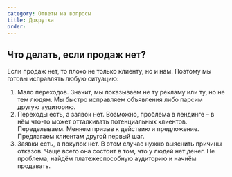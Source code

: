 ```yaml
---
category: Ответы на вопросы
title: Докрутка
order: 
--- 
```


## Что делать, если продаж нет? 

Если продаж нет, то плохо не только клиенту, но и нам. Поэтому мы готовы исправлять любую ситуацию:

1. Мало переходов. Значит, мы показываем не ту рекламу или ту, но не тем людям. Мы быстро исправляем объявления либо парсим другую аудиторию. 
2. Переходы есть, а заявок нет. Возможно, проблема в лендинге – в нём что-то может отталкивать потенциальных клиентов. Переделываем. Меняем призыв к действию и предложение. Предлагаем клиентам другой первый шаг. 
3. Заявки есть, а покупок нет. В этом случае нужно выяснить причины отказов. Чаще всего она состоит в том, что у людей нет денег. Не проблема, найдём платежеспособную аудиторию и начнём продавать. 